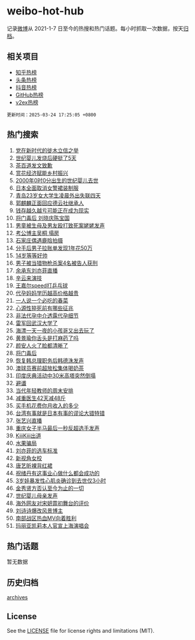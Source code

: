# weibo-hot-hub

记录[微博](https://www.weibo.com)从 2021-1-7 日至今的热搜和热门话题。每小时抓取一次数据，按天[归档](archives)。

## 相关项目

- [知乎热榜](https://github.com/snaildev/zhihu-hot-hub)
- [头条热榜](https://github.com/snaildev/toutiao-hot-hub)
- [抖音热榜](https://github.com/snaildev/douyin-hot-hub)
- [GitHub热榜](https://github.com/snaildev/github-hot-hub)
- [v2ex热榜](https://github.com/snaildev/v2ex-hot-hub)


`更新时间：2025-03-24 17:25:05 +0800`

## 热门搜索

1. [党在新时代的徙木立信之举](https://m.weibo.cn/search?containerid=100103type%3D1%26t%3D10%26q%3D%23%E5%85%9A%E5%9C%A8%E6%96%B0%E6%97%B6%E4%BB%A3%E7%9A%84%E5%BE%99%E6%9C%A8%E7%AB%8B%E4%BF%A1%E4%B9%8B%E4%B8%BE%23&stream_entry_id=51&isnewpage=1&extparam=seat%3D1%26q%3D%2523%25E5%2585%259A%25E5%259C%25A8%25E6%2596%25B0%25E6%2597%25B6%25E4%25BB%25A3%25E7%259A%2584%25E5%25BE%2599%25E6%259C%25A8%25E7%25AB%258B%25E4%25BF%25A1%25E4%25B9%258B%25E4%25B8%25BE%2523%26filter_type%3Drealtimehot%26stream_entry_id%3D51%26pos%3D0%26dgr%3D0%26c_type%3D51%26cate%3D10103%26display_time%3D1742808304%26pre_seqid%3D174280830434001311867134)
1. [世纪婴儿发烧后硬挺了5天](https://m.weibo.cn/search?containerid=100103type%3D1%26t%3D10%26q%3D%23%E4%B8%96%E7%BA%AA%E5%A9%B4%E5%84%BF%E5%8F%91%E7%83%A7%E5%90%8E%E7%A1%AC%E6%8C%BA%E4%BA%865%E5%A4%A9%23&stream_entry_id=31&isnewpage=1&extparam=seat%3D1%26q%3D%2523%25E4%25B8%2596%25E7%25BA%25AA%25E5%25A9%25B4%25E5%2584%25BF%25E5%258F%2591%25E7%2583%25A7%25E5%2590%258E%25E7%25A1%25AC%25E6%258C%25BA%25E4%25BA%25865%25E5%25A4%25A9%2523%26filter_type%3Drealtimehot%26c_type%3D31%26lcate%3D5001%26cate%3D5001%26flag%3D2%26stream_entry_id%3D31%26dgr%3D0%26band_rank%3D1%26realpos%3D1%26pos%3D0%26display_time%3D1742808304%26pre_seqid%3D174280830434001311867134)
1. [茶百道发文致歉](https://m.weibo.cn/search?containerid=100103type%3D1%26t%3D10%26q%3D%23%E8%8C%B6%E7%99%BE%E9%81%93%E5%8F%91%E6%96%87%E8%87%B4%E6%AD%89%23&stream_entry_id=31&isnewpage=1&extparam=seat%3D1%26q%3D%2523%25E8%258C%25B6%25E7%2599%25BE%25E9%2581%2593%25E5%258F%2591%25E6%2596%2587%25E8%2587%25B4%25E6%25AD%2589%2523%26filter_type%3Drealtimehot%26c_type%3D31%26lcate%3D5001%26cate%3D5001%26flag%3D2%26stream_entry_id%3D31%26dgr%3D0%26band_rank%3D2%26realpos%3D2%26pos%3D1%26display_time%3D1742808304%26pre_seqid%3D174280830434001311867134)
1. [赏花经济赋能乡村振兴](https://m.weibo.cn/search?containerid=100103type%3D1%26t%3D10%26q%3D%23%E8%B5%8F%E8%8A%B1%E7%BB%8F%E6%B5%8E%E8%B5%8B%E8%83%BD%E4%B9%A1%E6%9D%91%E6%8C%AF%E5%85%B4%23&stream_entry_id=31&isnewpage=1&extparam=seat%3D1%26q%3D%2523%25E8%25B5%258F%25E8%258A%25B1%25E7%25BB%258F%25E6%25B5%258E%25E8%25B5%258B%25E8%2583%25BD%25E4%25B9%25A1%25E6%259D%2591%25E6%258C%25AF%25E5%2585%25B4%2523%26filter_type%3Drealtimehot%26c_type%3D31%26lcate%3D5001%26cate%3D5001%26flag%3D0%26stream_entry_id%3D31%26dgr%3D0%26band_rank%3D3%26realpos%3D3%26pos%3D2%26display_time%3D1742808304%26pre_seqid%3D174280830434001311867134)
1. [2000年0时0分出生的世纪婴儿去世](https://m.weibo.cn/search?containerid=100103type%3D1%26t%3D10%26q%3D%232000%E5%B9%B40%E6%97%B60%E5%88%86%E5%87%BA%E7%94%9F%E7%9A%84%E4%B8%96%E7%BA%AA%E5%A9%B4%E5%84%BF%E5%8E%BB%E4%B8%96%23&stream_entry_id=31&isnewpage=1&extparam=seat%3D1%26q%3D%25232000%25E5%25B9%25B40%25E6%2597%25B60%25E5%2588%2586%25E5%2587%25BA%25E7%2594%259F%25E7%259A%2584%25E4%25B8%2596%25E7%25BA%25AA%25E5%25A9%25B4%25E5%2584%25BF%25E5%258E%25BB%25E4%25B8%2596%2523%26filter_type%3Drealtimehot%26c_type%3D31%26lcate%3D5001%26cate%3D5001%26flag%3D2%26stream_entry_id%3D31%26dgr%3D0%26band_rank%3D4%26realpos%3D4%26pos%3D3%26display_time%3D1742808304%26pre_seqid%3D174280830434001311867134)
1. [日本全面取消女警裙装制服](https://m.weibo.cn/search?containerid=100103type%3D1%26t%3D10%26q%3D%23%E6%97%A5%E6%9C%AC%E5%85%A8%E9%9D%A2%E5%8F%96%E6%B6%88%E5%A5%B3%E8%AD%A6%E8%A3%99%E8%A3%85%E5%88%B6%E6%9C%8D%23&stream_entry_id=31&isnewpage=1&extparam=seat%3D1%26q%3D%2523%25E6%2597%25A5%25E6%259C%25AC%25E5%2585%25A8%25E9%259D%25A2%25E5%258F%2596%25E6%25B6%2588%25E5%25A5%25B3%25E8%25AD%25A6%25E8%25A3%2599%25E8%25A3%2585%25E5%2588%25B6%25E6%259C%258D%2523%26filter_type%3Drealtimehot%26c_type%3D31%26lcate%3D5001%26cate%3D5001%26flag%3D2%26stream_entry_id%3D31%26dgr%3D0%26band_rank%3D5%26realpos%3D5%26pos%3D4%26display_time%3D1742808304%26pre_seqid%3D174280830434001311867134)
1. [青岛23岁女大学生凌晨外出失联四天](https://m.weibo.cn/search?containerid=100103type%3D1%26t%3D10%26q%3D%23%E9%9D%92%E5%B2%9B23%E5%B2%81%E5%A5%B3%E5%A4%A7%E5%AD%A6%E7%94%9F%E5%87%8C%E6%99%A8%E5%A4%96%E5%87%BA%E5%A4%B1%E8%81%94%E5%9B%9B%E5%A4%A9%23&stream_entry_id=31&isnewpage=1&extparam=seat%3D1%26q%3D%2523%25E9%259D%2592%25E5%25B2%259B23%25E5%25B2%2581%25E5%25A5%25B3%25E5%25A4%25A7%25E5%25AD%25A6%25E7%2594%259F%25E5%2587%258C%25E6%2599%25A8%25E5%25A4%2596%25E5%2587%25BA%25E5%25A4%25B1%25E8%2581%2594%25E5%259B%259B%25E5%25A4%25A9%2523%26filter_type%3Drealtimehot%26c_type%3D31%26lcate%3D5001%26cate%3D5001%26flag%3D1%26stream_entry_id%3D31%26dgr%3D0%26band_rank%3D6%26realpos%3D6%26pos%3D5%26display_time%3D1742808304%26pre_seqid%3D174280830434001311867134)
1. [郭麒麟正面回应德云社继承人](https://m.weibo.cn/search?containerid=100103type%3D1%26t%3D10%26q%3D%E9%83%AD%E9%BA%92%E9%BA%9F%E6%AD%A3%E9%9D%A2%E5%9B%9E%E5%BA%94%E5%BE%B7%E4%BA%91%E7%A4%BE%E7%BB%A7%E6%89%BF%E4%BA%BA&stream_entry_id=31&isnewpage=1&extparam=seat%3D1%26q%3D%25E9%2583%25AD%25E9%25BA%2592%25E9%25BA%259F%25E6%25AD%25A3%25E9%259D%25A2%25E5%259B%259E%25E5%25BA%2594%25E5%25BE%25B7%25E4%25BA%2591%25E7%25A4%25BE%25E7%25BB%25A7%25E6%2589%25BF%25E4%25BA%25BA%26filter_type%3Drealtimehot%26c_type%3D31%26lcate%3D5001%26cate%3D5001%26flag%3D2%26stream_entry_id%3D31%26dgr%3D0%26band_rank%3D7%26realpos%3D7%26pos%3D6%26display_time%3D1742808304%26pre_seqid%3D174280830434001311867134)
1. [钱存越久越亏可能正在成为现实](https://m.weibo.cn/search?containerid=100103type%3D1%26t%3D10%26q%3D%23%E9%92%B1%E5%AD%98%E8%B6%8A%E4%B9%85%E8%B6%8A%E4%BA%8F%E5%8F%AF%E8%83%BD%E6%AD%A3%E5%9C%A8%E6%88%90%E4%B8%BA%E7%8E%B0%E5%AE%9E%23&stream_entry_id=31&isnewpage=1&extparam=seat%3D1%26q%3D%2523%25E9%2592%25B1%25E5%25AD%2598%25E8%25B6%258A%25E4%25B9%2585%25E8%25B6%258A%25E4%25BA%258F%25E5%258F%25AF%25E8%2583%25BD%25E6%25AD%25A3%25E5%259C%25A8%25E6%2588%2590%25E4%25B8%25BA%25E7%258E%25B0%25E5%25AE%259E%2523%26filter_type%3Drealtimehot%26c_type%3D31%26lcate%3D5001%26cate%3D5001%26flag%3D0%26stream_entry_id%3D31%26dgr%3D0%26band_rank%3D8%26realpos%3D8%26pos%3D7%26display_time%3D1742808304%26pre_seqid%3D174280830434001311867134)
1. [将门毒后 刘晓庆陈宝国](https://m.weibo.cn/search?containerid=100103type%3D1%26t%3D10%26q%3D%E5%B0%86%E9%97%A8%E6%AF%92%E5%90%8E+%E5%88%98%E6%99%93%E5%BA%86%E9%99%88%E5%AE%9D%E5%9B%BD&stream_entry_id=31&isnewpage=1&extparam=seat%3D1%26q%3D%25E5%25B0%2586%25E9%2597%25A8%25E6%25AF%2592%25E5%2590%258E%2520%25E5%2588%2598%25E6%2599%2593%25E5%25BA%2586%25E9%2599%2588%25E5%25AE%259D%25E5%259B%25BD%26filter_type%3Drealtimehot%26c_type%3D31%26lcate%3D5001%26cate%3D5001%26flag%3D0%26stream_entry_id%3D31%26dgr%3D0%26band_rank%3D9%26realpos%3D9%26pos%3D8%26display_time%3D1742808304%26pre_seqid%3D174280830434001311867134)
1. [男童被生母及男友殴打致死案姥姥发声](https://m.weibo.cn/search?containerid=100103type%3D1%26t%3D10%26q%3D%23%E7%94%B7%E7%AB%A5%E8%A2%AB%E7%94%9F%E6%AF%8D%E5%8F%8A%E7%94%B7%E5%8F%8B%E6%AE%B4%E6%89%93%E8%87%B4%E6%AD%BB%E6%A1%88%E5%A7%A5%E5%A7%A5%E5%8F%91%E5%A3%B0%23&stream_entry_id=31&isnewpage=1&extparam=seat%3D1%26q%3D%2523%25E7%2594%25B7%25E7%25AB%25A5%25E8%25A2%25AB%25E7%2594%259F%25E6%25AF%258D%25E5%258F%258A%25E7%2594%25B7%25E5%258F%258B%25E6%25AE%25B4%25E6%2589%2593%25E8%2587%25B4%25E6%25AD%25BB%25E6%25A1%2588%25E5%25A7%25A5%25E5%25A7%25A5%25E5%258F%2591%25E5%25A3%25B0%2523%26filter_type%3Drealtimehot%26c_type%3D31%26lcate%3D5001%26cate%3D5001%26flag%3D1%26stream_entry_id%3D31%26dgr%3D0%26band_rank%3D10%26realpos%3D10%26pos%3D9%26display_time%3D1742808304%26pre_seqid%3D174280830434001311867134)
1. [考公博主吴桐 塌房](https://m.weibo.cn/search?containerid=100103type%3D1%26t%3D10%26q%3D%E8%80%83%E5%85%AC%E5%8D%9A%E4%B8%BB%E5%90%B4%E6%A1%90+%E5%A1%8C%E6%88%BF&stream_entry_id=31&isnewpage=1&extparam=seat%3D1%26q%3D%25E8%2580%2583%25E5%2585%25AC%25E5%258D%259A%25E4%25B8%25BB%25E5%2590%25B4%25E6%25A1%2590%2520%25E5%25A1%258C%25E6%2588%25BF%26filter_type%3Drealtimehot%26c_type%3D31%26lcate%3D5001%26cate%3D5001%26flag%3D2%26stream_entry_id%3D31%26dgr%3D0%26band_rank%3D11%26realpos%3D11%26pos%3D10%26display_time%3D1742808304%26pre_seqid%3D174280830434001311867134)
1. [石家庄偶遇鹿晗拍摄](https://m.weibo.cn/search?containerid=100103type%3D1%26t%3D10%26q%3D%23%E7%9F%B3%E5%AE%B6%E5%BA%84%E5%81%B6%E9%81%87%E9%B9%BF%E6%99%97%E6%8B%8D%E6%91%84%23&stream_entry_id=31&isnewpage=1&extparam=seat%3D1%26q%3D%2523%25E7%259F%25B3%25E5%25AE%25B6%25E5%25BA%2584%25E5%2581%25B6%25E9%2581%2587%25E9%25B9%25BF%25E6%2599%2597%25E6%258B%258D%25E6%2591%2584%2523%26filter_type%3Drealtimehot%26c_type%3D31%26lcate%3D5001%26cate%3D5001%26flag%3D1%26stream_entry_id%3D31%26dgr%3D0%26band_rank%3D12%26realpos%3D12%26pos%3D11%26display_time%3D1742808304%26pre_seqid%3D174280830434001311867134)
1. [分手后男子拉账单发现1年花50万](https://m.weibo.cn/search?containerid=100103type%3D1%26t%3D10%26q%3D%23%E5%88%86%E6%89%8B%E5%90%8E%E7%94%B7%E5%AD%90%E6%8B%89%E8%B4%A6%E5%8D%95%E5%8F%91%E7%8E%B01%E5%B9%B4%E8%8A%B150%E4%B8%87%23&stream_entry_id=31&isnewpage=1&extparam=seat%3D1%26q%3D%2523%25E5%2588%2586%25E6%2589%258B%25E5%2590%258E%25E7%2594%25B7%25E5%25AD%2590%25E6%258B%2589%25E8%25B4%25A6%25E5%258D%2595%25E5%258F%2591%25E7%258E%25B01%25E5%25B9%25B4%25E8%258A%25B150%25E4%25B8%2587%2523%26filter_type%3Drealtimehot%26c_type%3D31%26lcate%3D5001%26cate%3D5001%26flag%3D0%26stream_entry_id%3D31%26dgr%3D0%26band_rank%3D13%26realpos%3D13%26pos%3D12%26display_time%3D1742808304%26pre_seqid%3D174280830434001311867134)
1. [14岁等等好帅](https://m.weibo.cn/search?containerid=100103type%3D1%26t%3D10%26q%3D%2314%E5%B2%81%E7%AD%89%E7%AD%89%E5%A5%BD%E5%B8%85%23&stream_entry_id=31&isnewpage=1&extparam=seat%3D1%26q%3D%252314%25E5%25B2%2581%25E7%25AD%2589%25E7%25AD%2589%25E5%25A5%25BD%25E5%25B8%2585%2523%26filter_type%3Drealtimehot%26c_type%3D31%26lcate%3D5001%26cate%3D5001%26flag%3D0%26stream_entry_id%3D31%26dgr%3D0%26band_rank%3D14%26realpos%3D14%26pos%3D13%26display_time%3D1742808304%26pre_seqid%3D174280830434001311867134)
1. [男子被当猎物枪杀案4名被告人获刑](https://m.weibo.cn/search?containerid=100103type%3D1%26t%3D10%26q%3D%23%E7%94%B7%E5%AD%90%E8%A2%AB%E5%BD%93%E7%8C%8E%E7%89%A9%E6%9E%AA%E6%9D%80%E6%A1%884%E5%90%8D%E8%A2%AB%E5%91%8A%E4%BA%BA%E8%8E%B7%E5%88%91%23&stream_entry_id=31&isnewpage=1&extparam=seat%3D1%26q%3D%2523%25E7%2594%25B7%25E5%25AD%2590%25E8%25A2%25AB%25E5%25BD%2593%25E7%258C%258E%25E7%2589%25A9%25E6%259E%25AA%25E6%259D%2580%25E6%25A1%25884%25E5%2590%258D%25E8%25A2%25AB%25E5%2591%258A%25E4%25BA%25BA%25E8%258E%25B7%25E5%2588%2591%2523%26filter_type%3Drealtimehot%26c_type%3D31%26lcate%3D5001%26cate%3D5001%26flag%3D1%26stream_entry_id%3D31%26dgr%3D0%26band_rank%3D15%26realpos%3D15%26pos%3D14%26display_time%3D1742808304%26pre_seqid%3D174280830434001311867134)
1. [余承东刘亦菲直播](https://m.weibo.cn/search?containerid=100103type%3D1%26t%3D10%26q%3D%E4%BD%99%E6%89%BF%E4%B8%9C%E5%88%98%E4%BA%A6%E8%8F%B2%E7%9B%B4%E6%92%AD&stream_entry_id=31&isnewpage=1&extparam=seat%3D1%26q%3D%25E4%25BD%2599%25E6%2589%25BF%25E4%25B8%259C%25E5%2588%2598%25E4%25BA%25A6%25E8%258F%25B2%25E7%259B%25B4%25E6%2592%25AD%26filter_type%3Drealtimehot%26c_type%3D31%26lcate%3D5001%26cate%3D5001%26flag%3D0%26stream_entry_id%3D31%26dgr%3D0%26band_rank%3D16%26realpos%3D16%26pos%3D15%26display_time%3D1742808304%26pre_seqid%3D174280830434001311867134)
1. [辛云来演技](https://m.weibo.cn/search?containerid=100103type%3D1%26t%3D10%26q%3D%E8%BE%9B%E4%BA%91%E6%9D%A5%E6%BC%94%E6%8A%80&stream_entry_id=31&isnewpage=1&extparam=seat%3D1%26q%3D%25E8%25BE%259B%25E4%25BA%2591%25E6%259D%25A5%25E6%25BC%2594%25E6%258A%2580%26filter_type%3Drealtimehot%26c_type%3D31%26lcate%3D5001%26cate%3D5001%26flag%3D0%26stream_entry_id%3D31%26dgr%3D0%26band_rank%3D17%26realpos%3D17%26pos%3D16%26display_time%3D1742808304%26pre_seqid%3D174280830434001311867134)
1. [王嘉尔speed打乒乓球](https://m.weibo.cn/search?containerid=100103type%3D1%26t%3D10%26q%3D%23%E7%8E%8B%E5%98%89%E5%B0%94speed%E6%89%93%E4%B9%92%E4%B9%93%E7%90%83%23&stream_entry_id=31&isnewpage=1&extparam=seat%3D1%26q%3D%2523%25E7%258E%258B%25E5%2598%2589%25E5%25B0%2594speed%25E6%2589%2593%25E4%25B9%2592%25E4%25B9%2593%25E7%2590%2583%2523%26filter_type%3Drealtimehot%26c_type%3D31%26lcate%3D5001%26cate%3D5001%26flag%3D1%26stream_entry_id%3D31%26dgr%3D0%26band_rank%3D18%26realpos%3D18%26pos%3D17%26display_time%3D1742808304%26pre_seqid%3D174280830434001311867134)
1. [代孕妈妈学历越高价格越贵](https://m.weibo.cn/search?containerid=100103type%3D1%26t%3D10%26q%3D%23%E4%BB%A3%E5%AD%95%E5%A6%88%E5%A6%88%E5%AD%A6%E5%8E%86%E8%B6%8A%E9%AB%98%E4%BB%B7%E6%A0%BC%E8%B6%8A%E8%B4%B5%23&stream_entry_id=31&isnewpage=1&extparam=seat%3D1%26q%3D%2523%25E4%25BB%25A3%25E5%25AD%2595%25E5%25A6%2588%25E5%25A6%2588%25E5%25AD%25A6%25E5%258E%2586%25E8%25B6%258A%25E9%25AB%2598%25E4%25BB%25B7%25E6%25A0%25BC%25E8%25B6%258A%25E8%25B4%25B5%2523%26filter_type%3Drealtimehot%26c_type%3D31%26lcate%3D5001%26cate%3D5001%26flag%3D1%26stream_entry_id%3D31%26dgr%3D0%26band_rank%3D19%26realpos%3D19%26pos%3D18%26display_time%3D1742808304%26pre_seqid%3D174280830434001311867134)
1. [一人说一个必吃的春菜](https://m.weibo.cn/search?containerid=100103type%3D1%26t%3D10%26q%3D%23%E4%B8%80%E4%BA%BA%E8%AF%B4%E4%B8%80%E4%B8%AA%E5%BF%85%E5%90%83%E7%9A%84%E6%98%A5%E8%8F%9C%23&stream_entry_id=31&isnewpage=1&extparam=seat%3D1%26q%3D%2523%25E4%25B8%2580%25E4%25BA%25BA%25E8%25AF%25B4%25E4%25B8%2580%25E4%25B8%25AA%25E5%25BF%2585%25E5%2590%2583%25E7%259A%2584%25E6%2598%25A5%25E8%258F%259C%2523%26filter_type%3Drealtimehot%26c_type%3D31%26lcate%3D5001%26cate%3D5001%26flag%3D1%26pos%3D19%26stream_entry_id%3D31%26dgr%3D0%26adid%3D280286%26realpos%3D20%26band_rank%3D20%26display_time%3D1742808304%26pre_seqid%3D174280830434001311867134)
1. [心源性猝死前有哪些征兆](https://m.weibo.cn/search?containerid=100103type%3D1%26t%3D10%26q%3D%23%E5%BF%83%E6%BA%90%E6%80%A7%E7%8C%9D%E6%AD%BB%E5%89%8D%E6%9C%89%E5%93%AA%E4%BA%9B%E5%BE%81%E5%85%86%23&stream_entry_id=31&isnewpage=1&extparam=seat%3D1%26q%3D%2523%25E5%25BF%2583%25E6%25BA%2590%25E6%2580%25A7%25E7%258C%259D%25E6%25AD%25BB%25E5%2589%258D%25E6%259C%2589%25E5%2593%25AA%25E4%25BA%259B%25E5%25BE%2581%25E5%2585%2586%2523%26filter_type%3Drealtimehot%26c_type%3D31%26lcate%3D5001%26cate%3D5001%26flag%3D0%26stream_entry_id%3D31%26dgr%3D0%26band_rank%3D21%26realpos%3D21%26pos%3D20%26display_time%3D1742808304%26pre_seqid%3D174280830434001311867134)
1. [非法代孕中介透露代孕细节](https://m.weibo.cn/search?containerid=100103type%3D1%26t%3D10%26q%3D%23%E9%9D%9E%E6%B3%95%E4%BB%A3%E5%AD%95%E4%B8%AD%E4%BB%8B%E9%80%8F%E9%9C%B2%E4%BB%A3%E5%AD%95%E7%BB%86%E8%8A%82%23&stream_entry_id=31&isnewpage=1&extparam=seat%3D1%26q%3D%2523%25E9%259D%259E%25E6%25B3%2595%25E4%25BB%25A3%25E5%25AD%2595%25E4%25B8%25AD%25E4%25BB%258B%25E9%2580%258F%25E9%259C%25B2%25E4%25BB%25A3%25E5%25AD%2595%25E7%25BB%2586%25E8%258A%2582%2523%26filter_type%3Drealtimehot%26c_type%3D31%26lcate%3D5001%26cate%3D5001%26flag%3D1%26stream_entry_id%3D31%26dgr%3D0%26band_rank%3D22%26realpos%3D22%26pos%3D21%26display_time%3D1742808304%26pre_seqid%3D174280830434001311867134)
1. [雷军回武汉大学了](https://m.weibo.cn/search?containerid=100103type%3D1%26t%3D10%26q%3D%E9%9B%B7%E5%86%9B%E5%9B%9E%E6%AD%A6%E6%B1%89%E5%A4%A7%E5%AD%A6%E4%BA%86&stream_entry_id=31&isnewpage=1&extparam=seat%3D1%26q%3D%25E9%259B%25B7%25E5%2586%259B%25E5%259B%259E%25E6%25AD%25A6%25E6%25B1%2589%25E5%25A4%25A7%25E5%25AD%25A6%25E4%25BA%2586%26filter_type%3Drealtimehot%26c_type%3D31%26lcate%3D5001%26cate%3D5001%26flag%3D1%26stream_entry_id%3D31%26dgr%3D0%26band_rank%3D23%26realpos%3D23%26pos%3D22%26display_time%3D1742808304%26pre_seqid%3D174280830434001311867134)
1. [海漂一天一夜的小孩哥又出去玩了](https://m.weibo.cn/search?containerid=100103type%3D1%26t%3D10%26q%3D%23%E6%B5%B7%E6%BC%82%E4%B8%80%E5%A4%A9%E4%B8%80%E5%A4%9C%E7%9A%84%E5%B0%8F%E5%AD%A9%E5%93%A5%E5%8F%88%E5%87%BA%E5%8E%BB%E7%8E%A9%E4%BA%86%23&stream_entry_id=31&isnewpage=1&extparam=seat%3D1%26q%3D%2523%25E6%25B5%25B7%25E6%25BC%2582%25E4%25B8%2580%25E5%25A4%25A9%25E4%25B8%2580%25E5%25A4%259C%25E7%259A%2584%25E5%25B0%258F%25E5%25AD%25A9%25E5%2593%25A5%25E5%258F%2588%25E5%2587%25BA%25E5%258E%25BB%25E7%258E%25A9%25E4%25BA%2586%2523%26filter_type%3Drealtimehot%26c_type%3D31%26lcate%3D5001%26cate%3D5001%26flag%3D0%26stream_entry_id%3D31%26dgr%3D0%26band_rank%3D24%26realpos%3D24%26pos%3D23%26display_time%3D1742808304%26pre_seqid%3D174280830434001311867134)
1. [黄景瑜你舌头是打麻药了吗](https://m.weibo.cn/search?containerid=100103type%3D1%26t%3D10%26q%3D%E9%BB%84%E6%99%AF%E7%91%9C%E4%BD%A0%E8%88%8C%E5%A4%B4%E6%98%AF%E6%89%93%E9%BA%BB%E8%8D%AF%E4%BA%86%E5%90%97&stream_entry_id=31&isnewpage=1&extparam=seat%3D1%26q%3D%25E9%25BB%2584%25E6%2599%25AF%25E7%2591%259C%25E4%25BD%25A0%25E8%2588%258C%25E5%25A4%25B4%25E6%2598%25AF%25E6%2589%2593%25E9%25BA%25BB%25E8%258D%25AF%25E4%25BA%2586%25E5%2590%2597%26filter_type%3Drealtimehot%26c_type%3D31%26lcate%3D5001%26cate%3D5001%26flag%3D1%26stream_entry_id%3D31%26dgr%3D0%26band_rank%3D25%26realpos%3D25%26pos%3D24%26display_time%3D1742808304%26pre_seqid%3D174280830434001311867134)
1. [颜安人火了脸都清晰了](https://m.weibo.cn/search?containerid=100103type%3D1%26t%3D10%26q%3D%E9%A2%9C%E5%AE%89%E4%BA%BA%E7%81%AB%E4%BA%86%E8%84%B8%E9%83%BD%E6%B8%85%E6%99%B0%E4%BA%86&stream_entry_id=31&isnewpage=1&extparam=seat%3D1%26q%3D%25E9%25A2%259C%25E5%25AE%2589%25E4%25BA%25BA%25E7%2581%25AB%25E4%25BA%2586%25E8%2584%25B8%25E9%2583%25BD%25E6%25B8%2585%25E6%2599%25B0%25E4%25BA%2586%26filter_type%3Drealtimehot%26c_type%3D31%26lcate%3D5001%26cate%3D5001%26flag%3D1%26stream_entry_id%3D31%26dgr%3D0%26band_rank%3D26%26realpos%3D26%26pos%3D25%26display_time%3D1742808304%26pre_seqid%3D174280830434001311867134)
1. [将门毒后](https://m.weibo.cn/search?containerid=100103type%3D1%26t%3D10%26q%3D%E5%B0%86%E9%97%A8%E6%AF%92%E5%90%8E&stream_entry_id=31&isnewpage=1&extparam=seat%3D1%26q%3D%25E5%25B0%2586%25E9%2597%25A8%25E6%25AF%2592%25E5%2590%258E%26filter_type%3Drealtimehot%26c_type%3D31%26lcate%3D5001%26cate%3D5001%26flag%3D1%26stream_entry_id%3D31%26dgr%3D0%26band_rank%3D27%26realpos%3D27%26pos%3D26%26display_time%3D1742808304%26pre_seqid%3D174280830434001311867134)
1. [恢复韩总理职务后韩德洙发声](https://m.weibo.cn/search?containerid=100103type%3D1%26t%3D10%26q%3D%E6%81%A2%E5%A4%8D%E9%9F%A9%E6%80%BB%E7%90%86%E8%81%8C%E5%8A%A1%E5%90%8E%E9%9F%A9%E5%BE%B7%E6%B4%99%E5%8F%91%E5%A3%B0&stream_entry_id=31&isnewpage=1&extparam=seat%3D1%26q%3D%25E6%2581%25A2%25E5%25A4%258D%25E9%259F%25A9%25E6%2580%25BB%25E7%2590%2586%25E8%2581%258C%25E5%258A%25A1%25E5%2590%258E%25E9%259F%25A9%25E5%25BE%25B7%25E6%25B4%2599%25E5%258F%2591%25E5%25A3%25B0%26filter_type%3Drealtimehot%26c_type%3D31%26lcate%3D5001%26cate%3D5001%26flag%3D1%26stream_entry_id%3D31%26dgr%3D0%26band_rank%3D28%26realpos%3D28%26pos%3D27%26display_time%3D1742808304%26pre_seqid%3D174280830434001311867134)
1. [澳球员赛前超放松集体喝奶茶](https://m.weibo.cn/search?containerid=100103type%3D1%26t%3D10%26q%3D%23%E6%BE%B3%E7%90%83%E5%91%98%E8%B5%9B%E5%89%8D%E8%B6%85%E6%94%BE%E6%9D%BE%E9%9B%86%E4%BD%93%E5%96%9D%E5%A5%B6%E8%8C%B6%23&stream_entry_id=31&isnewpage=1&extparam=seat%3D1%26q%3D%2523%25E6%25BE%25B3%25E7%2590%2583%25E5%2591%2598%25E8%25B5%259B%25E5%2589%258D%25E8%25B6%2585%25E6%2594%25BE%25E6%259D%25BE%25E9%259B%2586%25E4%25BD%2593%25E5%2596%259D%25E5%25A5%25B6%25E8%258C%25B6%2523%26filter_type%3Drealtimehot%26c_type%3D31%26lcate%3D5001%26cate%3D5001%26flag%3D1%26stream_entry_id%3D31%26dgr%3D0%26band_rank%3D29%26realpos%3D29%26pos%3D28%26display_time%3D1742808304%26pre_seqid%3D174280830434001311867134)
1. [印度庆典活动中30米高塔突然倒塌](https://m.weibo.cn/search?containerid=100103type%3D1%26t%3D10%26q%3D%23%E5%8D%B0%E5%BA%A6%E5%BA%86%E5%85%B8%E6%B4%BB%E5%8A%A8%E4%B8%AD30%E7%B1%B3%E9%AB%98%E5%A1%94%E7%AA%81%E7%84%B6%E5%80%92%E5%A1%8C%23&stream_entry_id=31&isnewpage=1&extparam=seat%3D1%26q%3D%2523%25E5%258D%25B0%25E5%25BA%25A6%25E5%25BA%2586%25E5%2585%25B8%25E6%25B4%25BB%25E5%258A%25A8%25E4%25B8%25AD30%25E7%25B1%25B3%25E9%25AB%2598%25E5%25A1%2594%25E7%25AA%2581%25E7%2584%25B6%25E5%2580%2592%25E5%25A1%258C%2523%26filter_type%3Drealtimehot%26c_type%3D31%26lcate%3D5001%26cate%3D5001%26flag%3D1%26stream_entry_id%3D31%26dgr%3D0%26band_rank%3D30%26realpos%3D30%26pos%3D29%26display_time%3D1742808304%26pre_seqid%3D174280830434001311867134)
1. [避谶](https://m.weibo.cn/search?containerid=100103type%3D1%26t%3D10%26q%3D%E9%81%BF%E8%B0%B6&stream_entry_id=31&isnewpage=1&extparam=seat%3D1%26q%3D%25E9%2581%25BF%25E8%25B0%25B6%26filter_type%3Drealtimehot%26c_type%3D31%26lcate%3D5001%26cate%3D5001%26flag%3D0%26stream_entry_id%3D31%26dgr%3D0%26band_rank%3D31%26realpos%3D31%26pos%3D30%26display_time%3D1742808304%26pre_seqid%3D174280830434001311867134)
1. [当代年轻教师的周末安排](https://m.weibo.cn/search?containerid=100103type%3D1%26t%3D10%26q%3D%E5%BD%93%E4%BB%A3%E5%B9%B4%E8%BD%BB%E6%95%99%E5%B8%88%E7%9A%84%E5%91%A8%E6%9C%AB%E5%AE%89%E6%8E%92&stream_entry_id=31&isnewpage=1&extparam=seat%3D1%26q%3D%25E5%25BD%2593%25E4%25BB%25A3%25E5%25B9%25B4%25E8%25BD%25BB%25E6%2595%2599%25E5%25B8%2588%25E7%259A%2584%25E5%2591%25A8%25E6%259C%25AB%25E5%25AE%2589%25E6%258E%2592%26filter_type%3Drealtimehot%26c_type%3D31%26lcate%3D5001%26cate%3D5001%26flag%3D1%26stream_entry_id%3D31%26dgr%3D0%26band_rank%3D32%26realpos%3D32%26pos%3D31%26display_time%3D1742808304%26pre_seqid%3D174280830434001311867134)
1. [减重医生42天减48斤](https://m.weibo.cn/search?containerid=100103type%3D1%26t%3D10%26q%3D%23%E5%87%8F%E9%87%8D%E5%8C%BB%E7%94%9F42%E5%A4%A9%E5%87%8F48%E6%96%A4%23&stream_entry_id=31&isnewpage=1&extparam=seat%3D1%26q%3D%2523%25E5%2587%258F%25E9%2587%258D%25E5%258C%25BB%25E7%2594%259F42%25E5%25A4%25A9%25E5%2587%258F48%25E6%2596%25A4%2523%26filter_type%3Drealtimehot%26c_type%3D31%26lcate%3D5001%26cate%3D5001%26flag%3D0%26stream_entry_id%3D31%26dgr%3D0%26band_rank%3D33%26realpos%3D33%26pos%3D32%26display_time%3D1742808304%26pre_seqid%3D174280830434001311867134)
1. [买手机花费你月收入的多少](https://m.weibo.cn/search?containerid=100103type%3D1%26t%3D10%26q%3D%23%E4%B9%B0%E6%89%8B%E6%9C%BA%E8%8A%B1%E8%B4%B9%E4%BD%A0%E6%9C%88%E6%94%B6%E5%85%A5%E7%9A%84%E5%A4%9A%E5%B0%91%23&stream_entry_id=31&isnewpage=1&extparam=seat%3D1%26q%3D%2523%25E4%25B9%25B0%25E6%2589%258B%25E6%259C%25BA%25E8%258A%25B1%25E8%25B4%25B9%25E4%25BD%25A0%25E6%259C%2588%25E6%2594%25B6%25E5%2585%25A5%25E7%259A%2584%25E5%25A4%259A%25E5%25B0%2591%2523%26filter_type%3Drealtimehot%26c_type%3D31%26lcate%3D5001%26cate%3D5001%26flag%3D1%26stream_entry_id%3D31%26dgr%3D0%26band_rank%3D34%26realpos%3D34%26pos%3D33%26display_time%3D1742808304%26pre_seqid%3D174280830434001311867134)
1. [台湾有事就是日本有事的谬论大错特错](https://m.weibo.cn/search?containerid=100103type%3D1%26t%3D10%26q%3D%23%E5%8F%B0%E6%B9%BE%E6%9C%89%E4%BA%8B%E5%B0%B1%E6%98%AF%E6%97%A5%E6%9C%AC%E6%9C%89%E4%BA%8B%E7%9A%84%E8%B0%AC%E8%AE%BA%E5%A4%A7%E9%94%99%E7%89%B9%E9%94%99%23&stream_entry_id=31&isnewpage=1&extparam=seat%3D1%26q%3D%2523%25E5%258F%25B0%25E6%25B9%25BE%25E6%259C%2589%25E4%25BA%258B%25E5%25B0%25B1%25E6%2598%25AF%25E6%2597%25A5%25E6%259C%25AC%25E6%259C%2589%25E4%25BA%258B%25E7%259A%2584%25E8%25B0%25AC%25E8%25AE%25BA%25E5%25A4%25A7%25E9%2594%2599%25E7%2589%25B9%25E9%2594%2599%2523%26filter_type%3Drealtimehot%26c_type%3D31%26lcate%3D5001%26cate%3D5001%26flag%3D1%26stream_entry_id%3D31%26dgr%3D0%26band_rank%3D35%26realpos%3D35%26pos%3D34%26display_time%3D1742808304%26pre_seqid%3D174280830434001311867134)
1. [张艺兴直播](https://m.weibo.cn/search?containerid=100103type%3D1%26t%3D10%26q%3D%E5%BC%A0%E8%89%BA%E5%85%B4%E7%9B%B4%E6%92%AD&stream_entry_id=31&isnewpage=1&extparam=seat%3D1%26q%3D%25E5%25BC%25A0%25E8%2589%25BA%25E5%2585%25B4%25E7%259B%25B4%25E6%2592%25AD%26filter_type%3Drealtimehot%26c_type%3D31%26lcate%3D5001%26cate%3D5001%26flag%3D1%26stream_entry_id%3D31%26dgr%3D0%26band_rank%3D36%26realpos%3D36%26pos%3D35%26display_time%3D1742808304%26pre_seqid%3D174280830434001311867134)
1. [重庆女子半马最后一秒反超选手发声](https://m.weibo.cn/search?containerid=100103type%3D1%26t%3D10%26q%3D%23%E9%87%8D%E5%BA%86%E5%A5%B3%E5%AD%90%E5%8D%8A%E9%A9%AC%E6%9C%80%E5%90%8E%E4%B8%80%E7%A7%92%E5%8F%8D%E8%B6%85%E9%80%89%E6%89%8B%E5%8F%91%E5%A3%B0%23&stream_entry_id=31&isnewpage=1&extparam=seat%3D1%26q%3D%2523%25E9%2587%258D%25E5%25BA%2586%25E5%25A5%25B3%25E5%25AD%2590%25E5%258D%258A%25E9%25A9%25AC%25E6%259C%2580%25E5%2590%258E%25E4%25B8%2580%25E7%25A7%2592%25E5%258F%258D%25E8%25B6%2585%25E9%2580%2589%25E6%2589%258B%25E5%258F%2591%25E5%25A3%25B0%2523%26filter_type%3Drealtimehot%26c_type%3D31%26lcate%3D5001%26cate%3D5001%26flag%3D1%26stream_entry_id%3D31%26dgr%3D0%26band_rank%3D37%26realpos%3D37%26pos%3D36%26display_time%3D1742808304%26pre_seqid%3D174280830434001311867134)
1. [KiiiKiii出道](https://m.weibo.cn/search?containerid=100103type%3D1%26t%3D10%26q%3DKiiiKiii%E5%87%BA%E9%81%93&stream_entry_id=31&isnewpage=1&extparam=seat%3D1%26q%3DKiiiKiii%25E5%2587%25BA%25E9%2581%2593%26filter_type%3Drealtimehot%26c_type%3D31%26lcate%3D5001%26cate%3D5001%26flag%3D1%26stream_entry_id%3D31%26dgr%3D0%26band_rank%3D38%26realpos%3D38%26pos%3D37%26display_time%3D1742808304%26pre_seqid%3D174280830434001311867134)
1. [水果骗局](https://m.weibo.cn/search?containerid=100103type%3D1%26t%3D10%26q%3D%E6%B0%B4%E6%9E%9C%E9%AA%97%E5%B1%80&stream_entry_id=31&isnewpage=1&extparam=seat%3D1%26q%3D%25E6%25B0%25B4%25E6%259E%259C%25E9%25AA%2597%25E5%25B1%2580%26filter_type%3Drealtimehot%26c_type%3D31%26lcate%3D5001%26cate%3D5001%26flag%3D0%26stream_entry_id%3D31%26dgr%3D0%26band_rank%3D39%26realpos%3D39%26pos%3D38%26display_time%3D1742808304%26pre_seqid%3D174280830434001311867134)
1. [刘亦菲的选车标准](https://m.weibo.cn/search?containerid=100103type%3D1%26t%3D10%26q%3D%23%E5%88%98%E4%BA%A6%E8%8F%B2%E7%9A%84%E9%80%89%E8%BD%A6%E6%A0%87%E5%87%86%23&stream_entry_id=31&isnewpage=1&extparam=seat%3D1%26q%3D%2523%25E5%2588%2598%25E4%25BA%25A6%25E8%258F%25B2%25E7%259A%2584%25E9%2580%2589%25E8%25BD%25A6%25E6%25A0%2587%25E5%2587%2586%2523%26filter_type%3Drealtimehot%26c_type%3D31%26lcate%3D5001%26cate%3D5001%26flag%3D1%26pos%3D39%26stream_entry_id%3D31%26dgr%3D0%26adid%3D280274%26realpos%3D40%26band_rank%3D40%26display_time%3D1742808304%26pre_seqid%3D174280830434001311867134)
1. [新视角女校](https://m.weibo.cn/search?containerid=100103type%3D1%26t%3D10%26q%3D%E6%96%B0%E8%A7%86%E8%A7%92%E5%A5%B3%E6%A0%A1&stream_entry_id=31&isnewpage=1&extparam=seat%3D1%26q%3D%25E6%2596%25B0%25E8%25A7%2586%25E8%25A7%2592%25E5%25A5%25B3%25E6%25A0%25A1%26filter_type%3Drealtimehot%26c_type%3D31%26lcate%3D5001%26cate%3D5001%26flag%3D1%26stream_entry_id%3D31%26dgr%3D0%26band_rank%3D41%26realpos%3D41%26pos%3D40%26display_time%3D1742808304%26pre_seqid%3D174280830434001311867134)
1. [唐艺昕裸背红裙](https://m.weibo.cn/search?containerid=100103type%3D1%26t%3D10%26q%3D%23%E5%94%90%E8%89%BA%E6%98%95%E8%A3%B8%E8%83%8C%E7%BA%A2%E8%A3%99%23&stream_entry_id=31&isnewpage=1&extparam=seat%3D1%26q%3D%2523%25E5%2594%2590%25E8%2589%25BA%25E6%2598%2595%25E8%25A3%25B8%25E8%2583%258C%25E7%25BA%25A2%25E8%25A3%2599%2523%26filter_type%3Drealtimehot%26c_type%3D31%26lcate%3D5001%26cate%3D5001%26flag%3D1%26stream_entry_id%3D31%26dgr%3D0%26band_rank%3D42%26realpos%3D42%26pos%3D41%26display_time%3D1742808304%26pre_seqid%3D174280830434001311867134)
1. [祝绪丹有这事业心做什么都会成功的](https://m.weibo.cn/search?containerid=100103type%3D1%26t%3D10%26q%3D%E7%A5%9D%E7%BB%AA%E4%B8%B9%E6%9C%89%E8%BF%99%E4%BA%8B%E4%B8%9A%E5%BF%83%E5%81%9A%E4%BB%80%E4%B9%88%E9%83%BD%E4%BC%9A%E6%88%90%E5%8A%9F%E7%9A%84&stream_entry_id=31&isnewpage=1&extparam=seat%3D1%26q%3D%25E7%25A5%259D%25E7%25BB%25AA%25E4%25B8%25B9%25E6%259C%2589%25E8%25BF%2599%25E4%25BA%258B%25E4%25B8%259A%25E5%25BF%2583%25E5%2581%259A%25E4%25BB%2580%25E4%25B9%2588%25E9%2583%25BD%25E4%25BC%259A%25E6%2588%2590%25E5%258A%259F%25E7%259A%2584%26filter_type%3Drealtimehot%26c_type%3D31%26lcate%3D5001%26cate%3D5001%26flag%3D1%26stream_entry_id%3D31%26dgr%3D0%26band_rank%3D43%26realpos%3D43%26pos%3D42%26display_time%3D1742808304%26pre_seqid%3D174280830434001311867134)
1. [3岁娃暴发性心肌炎确诊到去世仅3小时](https://m.weibo.cn/search?containerid=100103type%3D1%26t%3D10%26q%3D%233%E5%B2%81%E5%A8%83%E6%9A%B4%E5%8F%91%E6%80%A7%E5%BF%83%E8%82%8C%E7%82%8E%E7%A1%AE%E8%AF%8A%E5%88%B0%E5%8E%BB%E4%B8%96%E4%BB%853%E5%B0%8F%E6%97%B6%23&stream_entry_id=31&isnewpage=1&extparam=seat%3D1%26q%3D%25233%25E5%25B2%2581%25E5%25A8%2583%25E6%259A%25B4%25E5%258F%2591%25E6%2580%25A7%25E5%25BF%2583%25E8%2582%258C%25E7%2582%258E%25E7%25A1%25AE%25E8%25AF%258A%25E5%2588%25B0%25E5%258E%25BB%25E4%25B8%2596%25E4%25BB%25853%25E5%25B0%258F%25E6%2597%25B6%2523%26filter_type%3Drealtimehot%26c_type%3D31%26lcate%3D5001%26cate%3D5001%26flag%3D0%26stream_entry_id%3D31%26dgr%3D0%26band_rank%3D44%26realpos%3D44%26pos%3D43%26display_time%3D1742808304%26pre_seqid%3D174280830434001311867134)
1. [金秀贤方否认至今为止的一切](https://m.weibo.cn/search?containerid=100103type%3D1%26t%3D10%26q%3D%23%E9%87%91%E7%A7%80%E8%B4%A4%E6%96%B9%E5%90%A6%E8%AE%A4%E8%87%B3%E4%BB%8A%E4%B8%BA%E6%AD%A2%E7%9A%84%E4%B8%80%E5%88%87%23&stream_entry_id=31&isnewpage=1&extparam=seat%3D1%26q%3D%2523%25E9%2587%2591%25E7%25A7%2580%25E8%25B4%25A4%25E6%2596%25B9%25E5%2590%25A6%25E8%25AE%25A4%25E8%2587%25B3%25E4%25BB%258A%25E4%25B8%25BA%25E6%25AD%25A2%25E7%259A%2584%25E4%25B8%2580%25E5%2588%2587%2523%26filter_type%3Drealtimehot%26c_type%3D31%26lcate%3D5001%26cate%3D5001%26flag%3D0%26stream_entry_id%3D31%26dgr%3D0%26band_rank%3D45%26realpos%3D45%26pos%3D44%26display_time%3D1742808304%26pre_seqid%3D174280830434001311867134)
1. [世纪婴儿母亲发声](https://m.weibo.cn/search?containerid=100103type%3D1%26t%3D10%26q%3D%23%E4%B8%96%E7%BA%AA%E5%A9%B4%E5%84%BF%E6%AF%8D%E4%BA%B2%E5%8F%91%E5%A3%B0%23&stream_entry_id=31&isnewpage=1&extparam=seat%3D1%26q%3D%2523%25E4%25B8%2596%25E7%25BA%25AA%25E5%25A9%25B4%25E5%2584%25BF%25E6%25AF%258D%25E4%25BA%25B2%25E5%258F%2591%25E5%25A3%25B0%2523%26filter_type%3Drealtimehot%26c_type%3D31%26lcate%3D5001%26cate%3D5001%26flag%3D1%26stream_entry_id%3D31%26dgr%3D0%26band_rank%3D46%26realpos%3D46%26pos%3D45%26display_time%3D1742808304%26pre_seqid%3D174280830434001311867134)
1. [海外网友对宋妍霏初舞台的评价](https://m.weibo.cn/search?containerid=100103type%3D1%26t%3D10%26q%3D%E6%B5%B7%E5%A4%96%E7%BD%91%E5%8F%8B%E5%AF%B9%E5%AE%8B%E5%A6%8D%E9%9C%8F%E5%88%9D%E8%88%9E%E5%8F%B0%E7%9A%84%E8%AF%84%E4%BB%B7&stream_entry_id=31&isnewpage=1&extparam=seat%3D1%26q%3D%25E6%25B5%25B7%25E5%25A4%2596%25E7%25BD%2591%25E5%258F%258B%25E5%25AF%25B9%25E5%25AE%258B%25E5%25A6%258D%25E9%259C%258F%25E5%2588%259D%25E8%2588%259E%25E5%258F%25B0%25E7%259A%2584%25E8%25AF%2584%25E4%25BB%25B7%26filter_type%3Drealtimehot%26c_type%3D31%26lcate%3D5001%26cate%3D5001%26flag%3D1%26stream_entry_id%3D31%26dgr%3D0%26band_rank%3D47%26realpos%3D47%26pos%3D46%26display_time%3D1742808304%26pre_seqid%3D174280830434001311867134)
1. [刘诗诗爆改风景博主](https://m.weibo.cn/search?containerid=100103type%3D1%26t%3D10%26q%3D%23%E5%88%98%E8%AF%97%E8%AF%97%E7%88%86%E6%94%B9%E9%A3%8E%E6%99%AF%E5%8D%9A%E4%B8%BB%23&stream_entry_id=31&isnewpage=1&extparam=seat%3D1%26q%3D%2523%25E5%2588%2598%25E8%25AF%2597%25E8%25AF%2597%25E7%2588%2586%25E6%2594%25B9%25E9%25A3%258E%25E6%2599%25AF%25E5%258D%259A%25E4%25B8%25BB%2523%26filter_type%3Drealtimehot%26c_type%3D31%26lcate%3D5001%26cate%3D5001%26flag%3D1%26stream_entry_id%3D31%26dgr%3D0%26band_rank%3D48%26realpos%3D48%26pos%3D47%26display_time%3D1742808304%26pre_seqid%3D174280830434001311867134)
1. [南部战区热血MV向着胜利](https://m.weibo.cn/search?containerid=100103type%3D1%26t%3D10%26q%3D%23%E5%8D%97%E9%83%A8%E6%88%98%E5%8C%BA%E7%83%AD%E8%A1%80MV%E5%90%91%E7%9D%80%E8%83%9C%E5%88%A9%23&stream_entry_id=31&isnewpage=1&extparam=seat%3D1%26q%3D%2523%25E5%258D%2597%25E9%2583%25A8%25E6%2588%2598%25E5%258C%25BA%25E7%2583%25AD%25E8%25A1%2580MV%25E5%2590%2591%25E7%259D%2580%25E8%2583%259C%25E5%2588%25A9%2523%26filter_type%3Drealtimehot%26c_type%3D31%26lcate%3D5001%26cate%3D5001%26flag%3D1%26stream_entry_id%3D31%26dgr%3D0%26band_rank%3D49%26realpos%3D49%26pos%3D48%26display_time%3D1742808304%26pre_seqid%3D174280830434001311867134)
1. [玛丽亚凯莉本人官宣上海演唱会](https://m.weibo.cn/search?containerid=100103type%3D1%26t%3D10%26q%3D%23%E7%8E%9B%E4%B8%BD%E4%BA%9A%E5%87%AF%E8%8E%89%E6%9C%AC%E4%BA%BA%E5%AE%98%E5%AE%A3%E4%B8%8A%E6%B5%B7%E6%BC%94%E5%94%B1%E4%BC%9A%23&stream_entry_id=31&isnewpage=1&extparam=seat%3D1%26q%3D%2523%25E7%258E%259B%25E4%25B8%25BD%25E4%25BA%259A%25E5%2587%25AF%25E8%258E%2589%25E6%259C%25AC%25E4%25BA%25BA%25E5%25AE%2598%25E5%25AE%25A3%25E4%25B8%258A%25E6%25B5%25B7%25E6%25BC%2594%25E5%2594%25B1%25E4%25BC%259A%2523%26filter_type%3Drealtimehot%26c_type%3D31%26lcate%3D5001%26cate%3D5001%26flag%3D1%26stream_entry_id%3D31%26dgr%3D0%26band_rank%3D50%26realpos%3D50%26pos%3D49%26display_time%3D1742808304%26pre_seqid%3D174280830434001311867134)

## 热门话题

暂无数据

## 历史归档

[archives](archives)

## License

See the [LICENSE](LICENSE) file for license rights and limitations (MIT).
